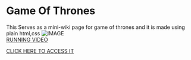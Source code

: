 # Game Of Thrones 
This Serves as a mini-wiki page for game of thrones and it is made using plain html,css
![IMAGE](https://user-images.githubusercontent.com/101446457/197311286-3ec4a581-a844-4fd5-8029-efc1d6e84548.png)  
[RUNNING VIDEO](https://sendspark.com/share/6w2hunkuxubpljl4)  

[CLICK HERE TO ACCESS IT](https://targithu.github.io/silicon_maze_wiki/)


